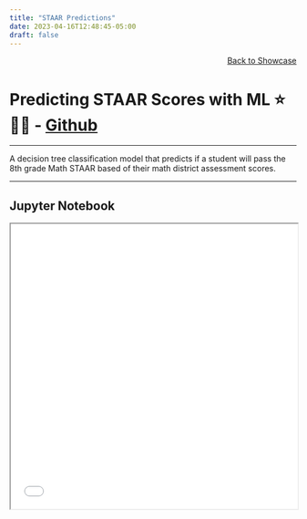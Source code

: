 ```yaml
---
title: "STAAR Predictions"
date: 2023-04-16T12:48:45-05:00
draft: false
---
```

<a href = "/projects/showcase"><div style="text-align: right">Back to Showcase </div></a>

# Predicting STAAR Scores with ML ⭐️🧑‍🎓 - [Github](https://github.com/soto-sergio/staarPredictions)

***
A decision tree classification model that predicts if a student will pass the 8th grade Math STAAR based of their math district assessment scores.
***

## Jupyter Notebook
<iframe src="../../../misc/staarpredictions-nb.pdf" width="100%" height="500px"></iframe>


